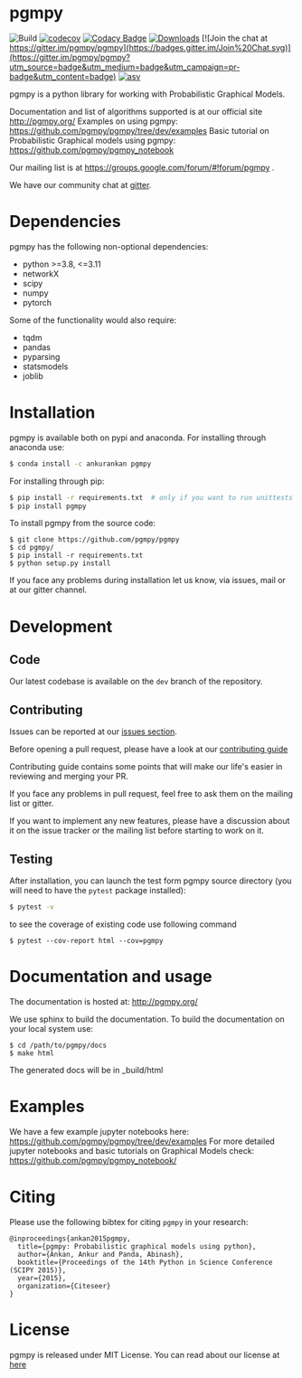 pgmpy
=====
![Build](https://github.com/pgmpy/pgmpy/actions/workflows/ci.yml/badge.svg?branch=dev)
[![codecov](https://codecov.io/gh/pgmpy/pgmpy/branch/dev/graph/badge.svg)](https://codecov.io/gh/pgmpy/pgmpy)
[![Codacy Badge](https://api.codacy.com/project/badge/Grade/78a8256c90654c6892627f6d8bbcea14)](https://www.codacy.com/gh/pgmpy/pgmpy?utm_source=github.com&amp;utm_medium=referral&amp;utm_content=pgmpy/pgmpy&amp;utm_campaign=Badge_Grade)
[![Downloads](https://img.shields.io/pypi/dm/pgmpy.svg)](https://pypistats.org/packages/pgmpy)
[![Join the chat at https://gitter.im/pgmpy/pgmpy](https://badges.gitter.im/Join%20Chat.svg)](https://gitter.im/pgmpy/pgmpy?utm_source=badge&utm_medium=badge&utm_campaign=pr-badge&utm_content=badge)
[![asv](http://img.shields.io/badge/benchmarked%20by-asv-blue.svg?style=flat)](http://pgmpy.org/pgmpy-benchmarks/)

pgmpy is a python library for working with Probabilistic Graphical Models.

Documentation  and list of algorithms supported is at our official site http://pgmpy.org/
Examples on using pgmpy: https://github.com/pgmpy/pgmpy/tree/dev/examples
Basic tutorial on Probabilistic Graphical models using pgmpy: https://github.com/pgmpy/pgmpy_notebook

Our mailing list is at https://groups.google.com/forum/#!forum/pgmpy .

We have our community chat at [gitter](https://gitter.im/pgmpy/pgmpy).

Dependencies
=============
pgmpy has the following non-optional dependencies:
- python >=3.8, <=3.11
- networkX
- scipy
- numpy
- pytorch

Some of the functionality would also require:
- tqdm
- pandas
- pyparsing
- statsmodels
- joblib

Installation
=============
pgmpy is available both on pypi and anaconda. For installing through anaconda use:
```bash
$ conda install -c ankurankan pgmpy
```

For installing through pip:
```bash
$ pip install -r requirements.txt  # only if you want to run unittests
$ pip install pgmpy
```

To install pgmpy from the source code:
```
$ git clone https://github.com/pgmpy/pgmpy
$ cd pgmpy/
$ pip install -r requirements.txt
$ python setup.py install
```

If you face any problems during installation let us know, via issues, mail or at our gitter channel.

Development
============

Code
----
Our latest codebase is available on the `dev` branch of the repository.

Contributing
------------
Issues can be reported at our [issues section](https://github.com/pgmpy/pgmpy/issues).

Before opening a pull request, please have a look at our [contributing guide](
https://github.com/pgmpy/pgmpy/blob/dev/Contributing.md)

Contributing guide contains some points that will make our life's easier in reviewing and merging your PR.

If you face any problems in pull request, feel free to ask them on the mailing list or gitter.

If you want to implement any new features, please have a discussion about it on the issue tracker or the mailing
list before starting to work on it.

Testing
-------

After installation, you can launch the test form pgmpy
source directory (you will need to have the ``pytest`` package installed):
```bash
$ pytest -v
```
to see the coverage of existing code use following command
```
$ pytest --cov-report html --cov=pgmpy
```

Documentation and usage
=======================

The documentation is hosted at: http://pgmpy.org/

We use sphinx to build the documentation. To build the documentation on your local system use:
```
$ cd /path/to/pgmpy/docs
$ make html
```
The generated docs will be in _build/html

Examples
========
We have a few example jupyter notebooks here: https://github.com/pgmpy/pgmpy/tree/dev/examples
For more detailed jupyter notebooks and basic tutorials on Graphical Models check: https://github.com/pgmpy/pgmpy_notebook/

Citing
======
Please use the following bibtex for citing `pgmpy` in your research:
```
@inproceedings{ankan2015pgmpy,
  title={pgmpy: Probabilistic graphical models using python},
  author={Ankan, Ankur and Panda, Abinash},
  booktitle={Proceedings of the 14th Python in Science Conference (SCIPY 2015)},
  year={2015},
  organization={Citeseer}
}
```

License
=======
pgmpy is released under MIT License. You can read about our license at [here](https://github.com/pgmpy/pgmpy/blob/dev/LICENSE)

